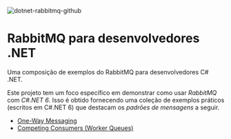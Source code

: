 ![dotnet-rabbitmq-github](https://github.com/allansud/dotnet-rabbitmq/blob/main/doc/docker_csharp_rabbitmq.png?raw=true)

# RabbitMQ para desenvolvedores .NET

Uma composição de exemplos do RabbitMQ para desenvolvedores C# .NET.

Este projeto tem um foco específico em demonstrar como usar _RabbitMQ_ com _C#.NET 6_. Isso é obtido fornecendo uma coleção de exemplos práticos (escritos em C#.NET 6) que destacam os _padrões de mensagens_ a seguir.

- [One-Way Messaging](https://github.com/allansud/dotnet-rabbitmq/tree/main/src/Case1)
- [Competing Consumers (Worker Queues)](https://github.com/allansud/dotnet-rabbitmq/tree/main/src/Case2)